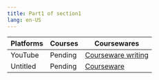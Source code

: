 ```yaml
---
title: Part1 of section1
lang: en-US
---
```


| Platforms | Courses | Coursewares                                                                                     |
|-----------|---------|-------------------------------------------------------------------------------------------------|
| YouTube   | Pending | [Courseware writing](../../../public/english/Strengthen%20courses/pdf/Courseware%20writing.pdf) |
| Untitled  | Pending | [Courseware](../../../public/english/Strengthen%20courses/pdf/Courseware.pdf)                   |

